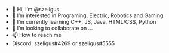 - 👋 Hi, I’m @szeligus
- 👀 I’m interested in Programing, Electric, Robotics and Gaming
- 🌱 I’m currently learning C++, JS, Java, HTML/CSS, Python
- 💞️ I’m looking to collaborate on ...
- 📫 How to reach me 
- Discord: szeligus#4269 or szeligus#5555

<!---
szeligus/szeligus is a ✨ special ✨ repository because its `README.md` (this file) appears on your GitHub profile.
You can click the Preview link to take a look at your changes.
--->
